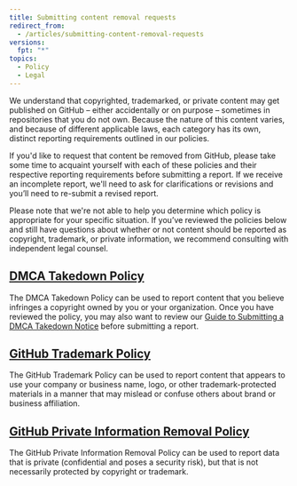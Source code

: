 ```yaml
---
title: Submitting content removal requests
redirect_from:
  - /articles/submitting-content-removal-requests
versions:
  fpt: "*"
topics:
  - Policy
  - Legal
---
```


We understand that copyrighted, trademarked, or private content may get published on GitHub – either accidentally or on purpose – sometimes in repositories that you do not own. Because the nature of this content varies, and because of different applicable laws, each category has its own, distinct reporting requirements outlined in our policies.

If you'd like to request that content be removed from GitHub, please take some time to acquaint yourself with each of these policies and their respective reporting requirements before submitting a report. If we receive an incomplete report, we'll need to ask for clarifications or revisions and you’ll need to re-submit a revised report.

Please note that we're not able to help you determine which policy is appropriate for your specific situation. If you’ve reviewed the policies below and still have questions about whether or not content should be reported as copyright, trademark, or private information, we recommend consulting with independent legal counsel.

## [DMCA Takedown Policy](/articles/dmca-takedown-policy)

The DMCA Takedown Policy can be used to report content that you believe infringes a copyright owned by you or your organization. Once you have reviewed the policy, you may also want to review our [Guide to Submitting a DMCA Takedown Notice](/articles/guide-to-submitting-a-dmca-takedown-notice/) before submitting a report.

## [GitHub Trademark Policy](/articles/github-trademark-policy)

The GitHub Trademark Policy can be used to report content that appears to use your company or business name, logo, or other trademark-protected materials in a manner that may mislead or confuse others about brand or business affiliation.

## [GitHub Private Information Removal Policy](/github/site-policy/github-private-information-removal-policy)

The GitHub Private Information Removal Policy can be used to report data that is private (confidential and poses a security risk), but that is not necessarily protected by copyright or trademark.
